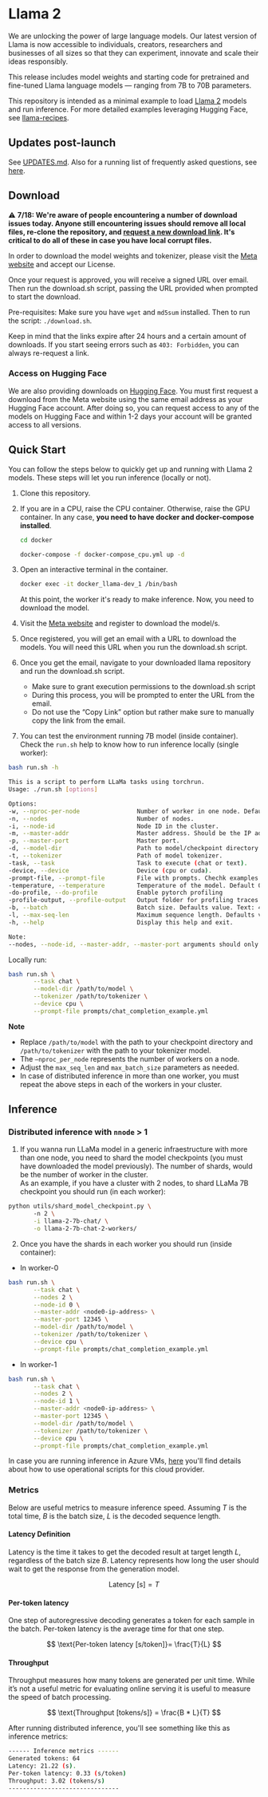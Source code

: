 # Llama 2

We are unlocking the power of large language models. Our latest version of Llama is now accessible to individuals, creators, researchers and businesses of all sizes so that they can experiment, innovate and scale their ideas responsibly. 

This release includes model weights and starting code for pretrained and fine-tuned Llama language models — ranging from 7B to 70B parameters.

This repository is intended as a minimal example to load [Llama 2](https://ai.meta.com/research/publications/llama-2-open-foundation-and-fine-tuned-chat-models/) models and run inference. For more detailed examples leveraging Hugging Face, see [llama-recipes](https://github.com/facebookresearch/llama-recipes/).

## Updates post-launch

See [UPDATES.md](UPDATES.md). Also for a running list of frequently asked questions, see [here](https://github.com/facebookresearch/llama/blob/main/FAQ.md).

## Download

⚠️ **7/18: We're aware of people encountering a number of download issues today. Anyone still encountering issues should remove all local files, re-clone the repository, and [request a new download link](https://ai.meta.com/resources/models-and-libraries/llama-downloads/). It's critical to do all of these in case you have local corrupt files.**

In order to download the model weights and tokenizer, please visit the [Meta website](https://ai.meta.com/resources/models-and-libraries/llama-downloads/) and accept our License.

Once your request is approved, you will receive a signed URL over email. Then run the download.sh script, passing the URL provided when prompted to start the download.

Pre-requisites: Make sure you have `wget` and `md5sum` installed. Then to run the script: `./download.sh`.

Keep in mind that the links expire after 24 hours and a certain amount of downloads. If you start seeing errors such as `403: Forbidden`, you can always re-request a link.

### Access on Hugging Face

We are also providing downloads on [Hugging Face](https://huggingface.co/meta-llama). You must first request a download from the Meta website using the same email address as your Hugging Face account. After doing so, you can request access to any of the models on Hugging Face and within 1-2 days your account will be granted access to all versions.

## Quick Start

You can follow the steps below to quickly get up and running with Llama 2 models. These steps will let you run inference (locally or not).

1. Clone this repository.

2. If you are in a CPU, raise the CPU container. Otherwise, raise the GPU container. In any case, **you need to have docker and docker-compose installed**.
    ```bash
    cd docker

    docker-compose -f docker-compose_cpu.yml up -d
    ```
3. Open an interactive terminal in the container. 

    ```bash
    docker exec -it docker_llama-dev_1 /bin/bash
    ```
    At this point, the worker it's ready to make inference. Now, you need to download the model.

4. Visit the [Meta website](https://ai.meta.com/resources/models-and-libraries/llama-downloads/) and register to download the model/s.

5. Once registered, you will get an email with a URL to download the models. You will need this URL when you run the download.sh script.

6. Once you get the email, navigate to your downloaded llama repository and run the download.sh script. 
    - Make sure to grant execution permissions to the download.sh script
    - During this process, you will be prompted to enter the URL from the email. 
    - Do not use the “Copy Link” option but rather make sure to manually copy the link from the email.

7. You can test the environment running 7B model (inside container). <br>
Check the `run.sh` help to know how to run inference locally (single worker):

```bash
bash run.sh -h
```

```bash
This is a script to perform LLaMa tasks using torchrun.
Usage: ./run.sh [options]

Options:
-w, --nproc-per-node                Number of worker in one node. Default: 1
-n, --nodes                         Number of nodes.
-i, --node-id                       Node ID in the cluster.
-m, --master-addr                   Master address. Should be the IP address of node 0.
-p, --master-port                   Master port.
-d, --model-dir                     Path to model/checkpoint directory.
-t, --tokenizer                     Path of model tokenizer.
-task, --task                       Task to execute (chat or text).
-device, --device                   Device (cpu or cuda).
-prompt-file, --prompt-file         File with prompts. Chechk examples in prompts/ folder.
-temperature, --temperature         Temperature of the model. Default 0.0 (deterministic inference).
-do-profile, --do-profile           Enable pytorch profiling
-profile-output, --profile-output   Output folder for profiling traces.
-b, --batch                         Batch size. Defaults value. Text: 4. Chat: 6.
-l, --max-seq-len                   Maximum sequence length. Defaults value. Text: 128. Chat: 512.
-h, --help                          Display this help and exit.

Note:
--nodes, --node-id, --master-addr, --master-port arguments should only be declared if you perform inference in more than one node.
```

Locally run:
```bash
bash run.sh \
       --task chat \
       --model-dir /path/to/model \
       --tokenizer /path/to/tokenizer \
       --device cpu \
       --prompt-file prompts/chat_completion_example.yml
```

**Note**
- Replace  `/path/to/model` with the path to your checkpoint directory and `/path/to/tokenizer` with the path to your tokenizer model.
- The `–nproc_per_node` represents the number of workers on a node.
- Adjust the `max_seq_len` and `max_batch_size` parameters as needed.
- In case of distributed inference in more than one worker, you must repeat the above steps in each of the workers in your cluster.

## Inference

### Distributed inference with `nnode` > 1
1. If you wanna run LLaMa model in a generic infraestructure with more than one node, you need to shard the model checkpoints (you must have downloaded the model previously). The number of shards, would be the number of worker in the cluster. <br>
As an example, if you have a cluster with 2 nodes, to shard LLaMa 7B checkpoint you should run (in each worker):
```bash
python utils/shard_model_checkpoint.py \ 
       -n 2 \
       -i llama-2-7b-chat/ \
       -o llama-2-7b-chat-2-workers/
```

2. Once you have the shards in each worker you should run (inside container):

- In worker-0
```bash
bash run.sh \
       --task chat \
       --nodes 2 \
       --node-id 0 \
       --master-addr <node0-ip-address> \
       --master-port 12345 \
       --model-dir /path/to/model \
       --tokenizer /path/to/tokenizer \
       --device cpu \
       --prompt-file prompts/chat_completion_example.yml
```

- In worker-1
```bash
bash run.sh \
       --task chat \
       --nodes 2 \
       --node-id 1 \
       --master-addr <node0-ip-address> \
       --master-port 12345 \
       --model-dir /path/to/model \
       --tokenizer /path/to/tokenizer \
       --device cpu \
       --prompt-file prompts/chat_completion_example.yml
```

In case you are running inference in Azure VMs, [here](OPERATIONAL_SCRIPTS.md) you'll find details about how to use operational scripts for this cloud provider.

### Metrics

Below are useful metrics to measure inference speed. Assuming $T$ is the total time, $B$ is the batch size, $L$ is the decoded sequence length.

#### Latency Definition
Latency is the time it takes to get the decoded result at target length $L$, regardless of the batch size $B$. Latency represents how long the user should wait to get the response from the generation model.

$$ \text{Latency [s]} = T $$

#### Per-token latency
One step of autoregressive decoding generates a token for each sample in the batch. Per-token latency is the average time for that one step.

$$ \text{Per-token latency [s/token]}= \frac{T}{L} $$

#### Throughput
Throughput measures how many tokens are generated per unit time. While it’s not a useful metric for evaluating online serving it is useful to measure the speed of batch processing.

$$ \text{Throughput [tokens/s]} = \frac{B * L}{T} $$


After running distributed inference, you'll see something like this as inference metrics:

```bash
------ Inference metrics ------
Generated tokens: 64
Latency: 21.22 (s).
Per-token latency: 0.33 (s/token)
Throughput: 3.02 (tokens/s)
-------------------------------
```
